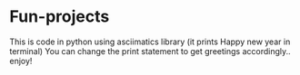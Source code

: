 # Fun-projects
This is code in python using asciimatics library (it prints Happy new year in terminal)
You can change the print statement to get greetings accordingly..
enjoy!

